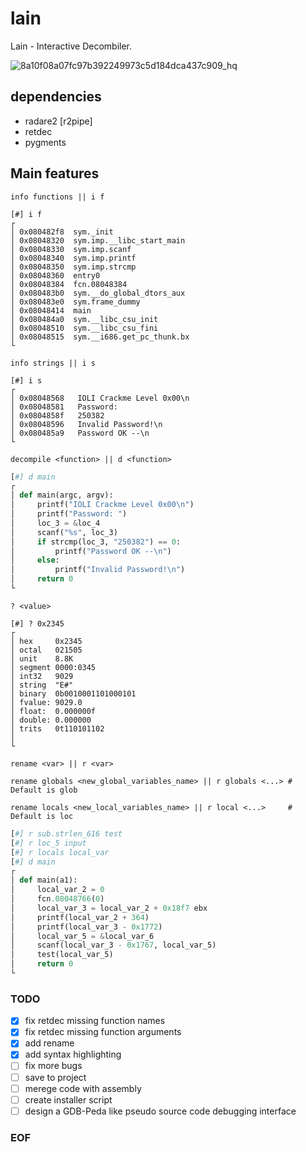 # lain
Lain - Interactive Decombiler.

![8a10f08a07fc97b392249973c5d184dca437c909_hq](https://user-images.githubusercontent.com/22657154/50573189-c1dc2480-0d9c-11e9-9101-d9b6db4655b8.gif)

## dependencies
- radare2 [r2pipe]
- retdec 
- pygments

## Main features
``` info functions || i f ```
```assembly
[#] i f
┌ 
│ 0x080482f8  sym._init
│ 0x08048320  sym.imp.__libc_start_main
│ 0x08048330  sym.imp.scanf
│ 0x08048340  sym.imp.printf
│ 0x08048350  sym.imp.strcmp
│ 0x08048360  entry0
│ 0x08048384  fcn.08048384
│ 0x080483b0  sym.__do_global_dtors_aux
│ 0x080483e0  sym.frame_dummy
│ 0x08048414  main
│ 0x080484a0  sym.__libc_csu_init
│ 0x08048510  sym.__libc_csu_fini
│ 0x08048515  sym.__i686.get_pc_thunk.bx
└ 
```
``` info strings || i s ```
```assembly
[#] i s
┌ 
│ 0x08048568   IOLI Crackme Level 0x00\n
│ 0x08048581   Password: 
│ 0x0804858f   250382
│ 0x08048596   Invalid Password!\n
│ 0x080485a9   Password OK --\n
└ 
```
``` decompile <function> || d <function> ```
```python
[#] d main
┌ 
│ def main(argc, argv):
│     printf("IOLI Crackme Level 0x00\n")
│     printf("Password: ")
│     loc_3 = &loc_4 
│     scanf("%s", loc_3)
│     if strcmp(loc_3, "250382") == 0:
│         printf("Password OK --\n")
│     else:
│         printf("Invalid Password!\n")
│     return 0
└ 
```
``` ? <value> ```
```assembly
[#] ? 0x2345
┌ 
│ hex     0x2345
│ octal   021505
│ unit    8.8K
│ segment 0000:0345
│ int32   9029
│ string  "E#"
│ binary  0b0010001101000101
│ fvalue: 9029.0
│ float:  0.000000f
│ double: 0.000000
│ trits   0t110101102
│ 
└ 
```

``` rename <var> || r <var> ```

``` rename globals <new_global_variables_name> || r globals <...> # Default is glob ``` 

``` rename locals <new_local_variables_name> || r local <...>     # Default is loc  ```

```python
[#] r sub.strlen_616 test
[#] r loc_5 input
[#] r locals local_var
[#] d main
┌ 
│ def main(a1):
│     local_var_2 = 0 
│     fcn.08048766(0)
│     local_var_3 = local_var_2 + 0x18f7 ebx
│     printf(local_var_2 + 364)
│     printf(local_var_3 - 0x1772)
│     local_var_5 = &local_var_6 
│     scanf(local_var_3 - 0x1767, local_var_5)
│     test(local_var_5)
│     return 0
└ 
```

### TODO
- [x] fix retdec missing function names
- [x] fix retdec missing function arguments
- [x] add rename
- [x] add syntax highlighting
- [ ] fix more bugs 
- [ ] save to project
- [ ] merege code with assembly 
- [ ] create installer script
- [ ] design a GDB-Peda like pseudo source code debugging interface

### EOF
